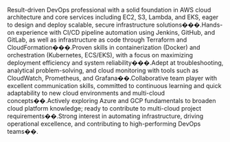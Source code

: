 Result-driven DevOps professional with a solid foundation in AWS cloud architecture and core services including EC2, S3, Lambda, and EKS, eager to design and deploy scalable, secure infrastructure solutions���.Hands-on experience with CI/CD pipeline automation using Jenkins, GitHub, and GitLab, as well as infrastructure as code through Terraform and CloudFormation���.Proven skills in containerization (Docker) and orchestration (Kubernetes, ECS/EKS), with a focus on maximizing deployment efficiency and system reliability���.Adept at troubleshooting, analytical problem-solving, and cloud monitoring with tools such as CloudWatch, Prometheus, and Grafana��.Collaborative team player with excellent communication skills, committed to continuous learning and quick adaptability to new cloud environments and multi-cloud concepts��.Actively exploring Azure and GCP fundamentals to broaden cloud platform knowledge; ready to contribute to multi-cloud project requirements��.Strong interest in automating infrastructure, driving operational excellence, and contributing to high-performing DevOps teams��.
